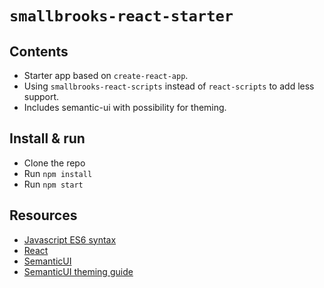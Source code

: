 # `smallbrooks-react-starter`

## Contents

* Starter app based on `create-react-app`.
* Using `smallbrooks-react-scripts` instead of `react-scripts` to add less support.
* Includes semantic-ui with possibility for theming.

## Install & run

* Clone the repo
* Run `npm install`
* Run `npm start`

## Resources

* [Javascript ES6 syntax](https://www.taniarascia.com/es6-syntax-and-feature-overview/)
* [React](https://reactjs.org/)
* [SemanticUI](https://react.semantic-ui.com/)
* [SemanticUI theming guide](https://semantic-ui.com/usage/theming.html)